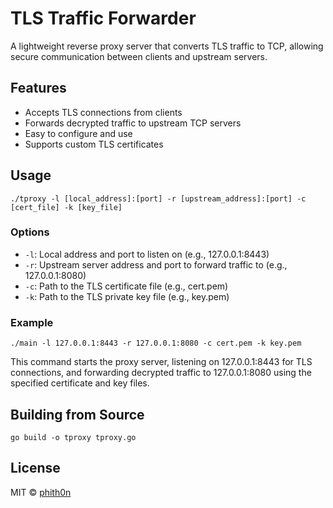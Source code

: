 # TLS Traffic Forwarder

A lightweight reverse proxy server that converts TLS traffic to TCP, allowing secure communication between clients and upstream servers.

## Features

- Accepts TLS connections from clients
- Forwards decrypted traffic to upstream TCP servers
- Easy to configure and use
- Supports custom TLS certificates

## Usage

```shell
./tproxy -l [local_address]:[port] -r [upstream_address]:[port] -c [cert_file] -k [key_file]
```

### Options

- `-l`: Local address and port to listen on (e.g., 127.0.0.1:8443)
- `-r`: Upstream server address and port to forward traffic to (e.g., 127.0.0.1:8080)
- `-c`: Path to the TLS certificate file (e.g., cert.pem)
- `-k`: Path to the TLS private key file (e.g., key.pem)

### Example

```shell
./main -l 127.0.0.1:8443 -r 127.0.0.1:8080 -c cert.pem -k key.pem
```

This command starts the proxy server, listening on 127.0.0.1:8443 for TLS connections, and forwarding decrypted traffic to 127.0.0.1:8080 using the specified certificate and key files.

## Building from Source

```shell
go build -o tproxy tproxy.go
```

## License

MIT © [phith0n](https://www.leavesongs.com)
